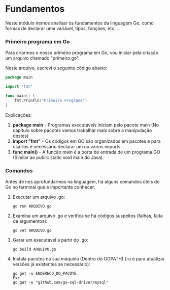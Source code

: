 # Fundamentos

Neste módulo iremos analisar os fundamentos da linguagem Go, 
como formas de declarar uma variável, tipos, funções, etc...

### Primeiro programa em Go

Para criarmos o nosso primeiro programa em Go, vou iniciar pela criação um arquivo 
chamado "primeiro.go".

Neste arquivo, escrevi o seguinte código abaixo:
```go
package main

import "fmt"

func main() {
	fmt.Println("Primeiro Programa")
}
```

Explicações:
1. **package main** - Programas executáveis iniciam pelo pacote main (No capítulo 
sobre pacotes vamos trabalhar mais sobre a manipulação destes)
2. **import "fmt"** - Os códigos em GO são organizados em pacotes e para usá-los 
é necessário declarar um ou vários imports.
3. **func main()** - A função main é a porta de entrada de um programa GO 
(Similar ao public static void main do Java).

### Comandos

Antes de nos aprofundarmos na linguagem, há alguns comandos úteis do Go no terminal que é importante
conhecer.

1. Executar um arquivo .go:
    ```shell script
    go run ARQUIVO.go
    ```

2. Examina um arquivo .go e verifica se há códigos suspeitos 
(falhas, falta de argumentos):
    ```shell script 
    go vet ARQUIVO.go
    ```

3. Gerar um executável a partir do .go:
    ```shell script
    go build ARQUIVO.go
    ```

4. Instala pacotes na sua máquina (Dentro do GOPATH) 
(-u é para atualizar versões já existentes se necessário):
    ```shell script
    go get -u ENDERECO_DO_PACOTE
    Ex:
    go get -u "github.com/go-sql-driver/mysql"
    ```
    
